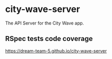# city-wave-server

The API Server for the City Wave app.

## RSpec tests code coverage

<https://dream-team-5.github.io/city-wave-server>
